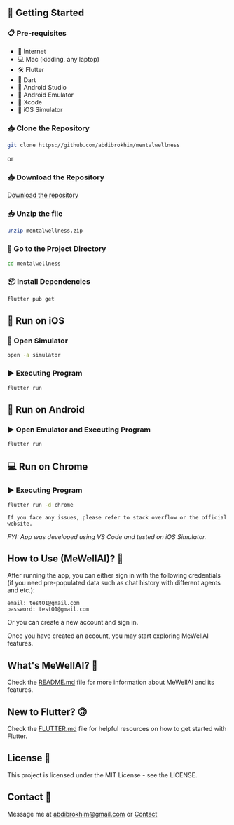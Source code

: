 ## 🚀 Getting Started

### 📋 Pre-requisites

- 🛜 Internet
- 💻 Mac (kidding, any laptop)
- 🛠 Flutter
- 🎯 Dart
- 📱 Android Studio
- 📱 Android Emulator
- 🍏 Xcode
- 🍏 iOS Simulator

### 📥 Clone the Repository

```bash
git clone https://github.com/abdibrokhim/mentalwellness
```

or 

### 📥 Download the Repository

[Download the repository]()

### 📥 Unzip the file

```bash
unzip mentalwellness.zip
```

### 📂 Go to the Project Directory

```bash
cd mentalwellness
```

### 📦 Install Dependencies

```bash
flutter pub get
```

## 🍏 Run on iOS

### 📱 Open Simulator

```bash
open -a simulator
```

### ▶️ Executing Program

```bash
flutter run
```

## 📱 Run on Android

### ▶️ Open Emulator and Executing Program

```bash
flutter run
```

## 💻 Run on Chrome

### ▶️ Executing Program

```bash
flutter run -d chrome
```

`If you face any issues, please refer to stack overflow or the official website.`

*FYI: App was developed using VS Code and tested on iOS Simulator.*

## How to Use (MeWellAI)? 👀

After running the app, you can either sign in with the following credentials (if you need pre-populated data such as chat history with different agents and etc.):

```
email: testO1@gmail.com
password: testO1@gmail.com
```

Or you can create a new account and sign in.

Once you have created an account, you may start exploring MeWellAI features.



## What's MeWellAI? 📖
Check the [README.md]() file for more information about MeWellAI and its features.

## New to Flutter? 🙃
Check the [FLUTTER.md]() file for helpful resources on how to get started with Flutter.

## License 📝
This project is licensed under the MIT License - see the LICENSE.

## Contact 📨
Message me at [abdibrokhim@gmail.com](mailto:abdibrokhim@gmail.com) or [Contact](https://abdibrokhim.vercel.app/contact)
